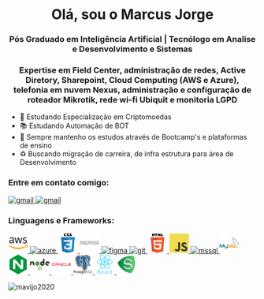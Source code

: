 <h1 align="center">Olá, sou o Marcus Jorge</h1>
<h3 align="center">Pós Graduado em Inteligência Artificial | Tecnólogo em Analise e Desenvolvimento e Sistemas</h3>
<h3 align="center">Expertise em Field Center, administração de redes, Active Diretory, Sharepoint, Cloud Computing (AWS e Azure), telefonia em nuvem Nexus, administração e configuração de roteador Mikrotik, rede wi-fi Ubiquit e monitoria LGPD</h3>


- 💱 Estudando Especialização em Criptomoedas
- 📚 Estudando Automação de BOT
- 📗 Sempre mantenho os estudos através de Bootcamp's e plataformas de ensino
- ♻️ Buscando migração de carreira, de infra estrutura para área de Desenvolvimento

<h3 align="left">Entre em contato comigo:</h3>
<p align="left"> <a href="mailto:marcusvj2012@gmail.com" target="_blank" rel="noreferrer"> <img src="https://png.pngtree.com/template/20190725/ourmid/pngtree-gmail-logo-png-image_282635.jpg" alt="gmail" width="40" height="40"/> </a> <a href="https://www.linkedin.com/in/mavijo74/" target="_blank" rel="noreferrer"> <img src="https://upload.wikimedia.org/wikipedia/commons/thumb/c/ca/LinkedIn_logo_initials.png/960px-LinkedIn_logo_initials.png" alt="gmail" width="40" height="40"/> </a></p>

<h3 align="left">Linguagens e Frameworks:</h3>
<p align="left"> <a href="https://aws.amazon.com" target="_blank" rel="noreferrer"> <img src="https://raw.githubusercontent.com/devicons/devicon/master/icons/amazonwebservices/amazonwebservices-original-wordmark.svg" alt="aws" width="40" height="40"/> </a> <a href="https://azure.microsoft.com/en-in/" target="_blank" rel="noreferrer"> <img src="https://www.vectorlogo.zone/logos/microsoft_azure/microsoft_azure-icon.svg" alt="azure" width="40" height="40"/> </a> <a href="https://www.w3schools.com/css/" target="_blank" rel="noreferrer"> <img src="https://raw.githubusercontent.com/devicons/devicon/master/icons/css3/css3-original-wordmark.svg" alt="css3" width="40" height="40"/> </a> <a href="https://expressjs.com" target="_blank" rel="noreferrer"> <img src="https://raw.githubusercontent.com/devicons/devicon/master/icons/express/express-original-wordmark.svg" alt="express" width="40" height="40"/> </a> <a href="https://www.figma.com/" target="_blank" rel="noreferrer"> <img src="https://www.vectorlogo.zone/logos/figma/figma-icon.svg" alt="figma" width="40" height="40"/> </a> <a href="https://git-scm.com/" target="_blank" rel="noreferrer"> <img src="https://www.vectorlogo.zone/logos/git-scm/git-scm-icon.svg" alt="git" width="40" height="40"/> </a> <a href="https://www.w3.org/html/" target="_blank" rel="noreferrer"> <img src="https://raw.githubusercontent.com/devicons/devicon/master/icons/html5/html5-original-wordmark.svg" alt="html5" width="40" height="40"/> </a> <a href="https://developer.mozilla.org/en-US/docs/Web/JavaScript" target="_blank" rel="noreferrer"> <img src="https://raw.githubusercontent.com/devicons/devicon/master/icons/javascript/javascript-original.svg" alt="javascript" width="40" height="40"/> </a> <a href="https://www.microsoft.com/en-us/sql-server" target="_blank" rel="noreferrer"> <img src="https://www.svgrepo.com/show/303229/microsoft-sql-server-logo.svg" alt="mssql" width="40" height="40"/> </a> <a href="https://www.mysql.com/" target="_blank" rel="noreferrer"> <img src="https://raw.githubusercontent.com/devicons/devicon/master/icons/mysql/mysql-original-wordmark.svg" alt="mysql" width="40" height="40"/> </a> <a href="https://www.nginx.com" target="_blank" rel="noreferrer"> <img src="https://raw.githubusercontent.com/devicons/devicon/master/icons/nginx/nginx-original.svg" alt="nginx" width="40" height="40"/> </a> <a href="https://nodejs.org" target="_blank" rel="noreferrer"> <img src="https://raw.githubusercontent.com/devicons/devicon/master/icons/nodejs/nodejs-original-wordmark.svg" alt="nodejs" width="40" height="40"/> </a> <a href="https://www.oracle.com/" target="_blank" rel="noreferrer"> <img src="https://raw.githubusercontent.com/devicons/devicon/master/icons/oracle/oracle-original.svg" alt="oracle" width="40" height="40"/> </a> <a href="https://www.postgresql.org" target="_blank" rel="noreferrer"> <img src="https://raw.githubusercontent.com/devicons/devicon/master/icons/postgresql/postgresql-original-wordmark.svg" alt="postgresql" width="40" height="40"/> </a> <a href="https://reactjs.org/" target="_blank" rel="noreferrer"> <img src="https://raw.githubusercontent.com/devicons/devicon/master/icons/react/react-original-wordmark.svg" alt="react" width="40" height="40"/> </a> <a href="https://scully.io/" target="_blank" rel="noreferrer"> <img src="https://raw.githubusercontent.com/scullyio/scully/main/assets/logos/SVG/scullyio-icon.svg" alt="scully" width="40" height="40"/> </a> </p>

<p align="left"> <img src="https://komarev.com/ghpvc/?username=mavijo2020&label=Profile%20views&color=0e75b6&style=flat" alt="mavijo2020" /> </p>
